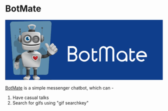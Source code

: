 # BotMate

<a href = "https://m.me/ImBotMate">![Alt text](/cover_photo.jpg?raw=true "Click to go to Messenger")</a>

<a href = "https://m.me/ImBotMate">BotMate</a> is a simple messenger chatbot, which can -
1. Have casual talks
2. Search for gifs using "gif searchkey"
